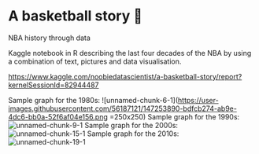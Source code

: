 # A basketball story 🏀
NBA history through data

Kaggle notebook in R describing the last four decades of the NBA by using a combination of text, pictures and data visualisation.



https://www.kaggle.com/noobiedatascientist/a-basketball-story/report?kernelSessionId=82944487

Sample graph for the 1980s:
![unnamed-chunk-6-1](https://user-images.githubusercontent.com/56187121/147253890-bdfcb274-ab9e-4dc6-bb0a-52f6af04e156.png =250x250)
Sample graph for the 1990s:
![unnamed-chunk-9-1](https://user-images.githubusercontent.com/56187121/147253893-22ce927e-dd26-4325-9f9b-c064f254dc1c.png)
Sample graph for the 2000s:
![unnamed-chunk-15-1](https://user-images.githubusercontent.com/56187121/147253894-2078379a-d126-4251-9ce0-fe2616dc3347.png)
Sample graph for the 2010s:
![unnamed-chunk-19-1](https://user-images.githubusercontent.com/56187121/147253897-29e8932a-ec6e-443e-95a3-8f37c27b5157.png)
